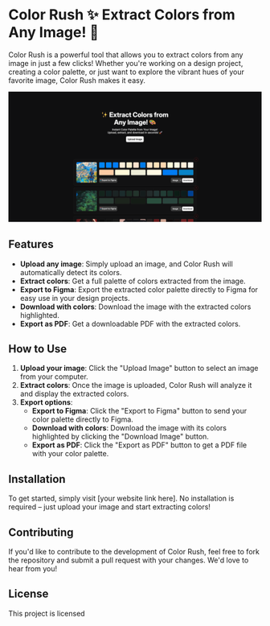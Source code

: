 # Color Rush ✨ Extract Colors from Any Image! 🎨

Color Rush is a powerful tool that allows you to extract colors from any image in just a few clicks! Whether you're working on a design project, creating a color palette, or just want to explore the vibrant hues of your favorite image, Color Rush makes it easy.

![Texto alternativo](public/preview-image.png)

## Features

- **Upload any image**: Simply upload an image, and Color Rush will automatically detect its colors.
- **Extract colors**: Get a full palette of colors extracted from the image.
- **Export to Figma**: Export the extracted color palette directly to Figma for easy use in your design projects.
- **Download with colors**: Download the image with the extracted colors highlighted.
- **Export as PDF**: Get a downloadable PDF with the extracted colors.

## How to Use

1. **Upload your image**: Click the "Upload Image" button to select an image from your computer.
2. **Extract colors**: Once the image is uploaded, Color Rush will analyze it and display the extracted colors.
3. **Export options**:
   - **Export to Figma**: Click the "Export to Figma" button to send your color palette directly to Figma.
   - **Download with colors**: Download the image with its colors highlighted by clicking the "Download Image" button.
   - **Export as PDF**: Click the "Export as PDF" button to get a PDF file with your color palette.

## Installation

To get started, simply visit [your website link here]. No installation is required – just upload your image and start extracting colors!

## Contributing

If you'd like to contribute to the development of Color Rush, feel free to fork the repository and submit a pull request with your changes. We'd love to hear from you!

## License

This project is licensed
